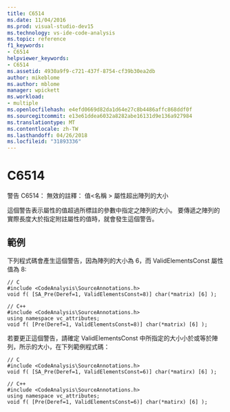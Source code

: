 ```yaml
---
title: C6514
ms.date: 11/04/2016
ms.prod: visual-studio-dev15
ms.technology: vs-ide-code-analysis
ms.topic: reference
f1_keywords:
- C6514
helpviewer_keywords:
- C6514
ms.assetid: 4930a9f9-c721-437f-8754-cf39b30ea2db
author: mikeblome
ms.author: mblome
manager: wpickett
ms.workload:
- multiple
ms.openlocfilehash: e4efd0669d82da1d64e27c8b4486affc868ddf0f
ms.sourcegitcommit: e13e61ddea6032a8282abe16131d9e136a927984
ms.translationtype: MT
ms.contentlocale: zh-TW
ms.lasthandoff: 04/26/2018
ms.locfileid: "31893336"
---
```

# <a name="c6514"></a>C6514
警告 C6514： 無效的註釋： 值\<名稱 > 屬性超出陣列的大小

 這個警告表示屬性的值超過所標註的參數中指定之陣列的大小。 要傳遞之陣列的實際長度大於指定附註屬性的值時，就會發生這個警告。

## <a name="example"></a>範例
 下列程式碼會產生這個警告，因為陣列的大小為 6，而 ValidElementsConst 屬性值為 8:

```
// C
#include <CodeAnalysis\SourceAnnotations.h>
void f( [SA_Pre(Deref=1, ValidElementsConst=8)] char(*matrix) [6] );

// C++
#include <CodeAnalysis\SourceAnnotations.h>
using namespace vc_attributes;
void f( [Pre(Deref=1, ValidElementsConst=8)] char(*matrix) [6] );

```

 若要更正這個警告，請確定 ValidElementsConst 中所指定的大小小於或等於陣列，所示的大小，在下列範例程式碼：

```
// C
#include <CodeAnalysis\SourceAnnotations.h>
void f( [SA_Pre(Deref=1, ValidElementsConst=6)] char(*matirx) [6] );

// C++
#include <CodeAnalysis\SourceAnnotations.h>
using namespace vc_attributes;
void f( [Pre(Deref=1, ValidElementsConst=6)] char(*matirx) [6] );
```